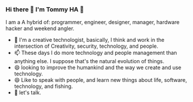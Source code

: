 ### Hi there 👋 I'm Tommy HA 👋  
I am a A hybrid of: programmer, engineer, designer, manager, hardware hacker and weekend angler.

- 🔭 I'm a creative technologist, basically, I think and work in the intersection of Creativity, security, technology, and people.
- 📫 These days I do more technology and people management than anything else. I suppose that's the natural evolution of things. 
- 😄 looking to improve the humankind and the way we create and use technology. 
- 😄 Like to speak with people, and learn new things about life, software, technology, and fishing. 
- 💬 let's talk. 


<!--
**tommyha/tommyha** is a ✨ _special_ ✨ repository because its `README.md` (this file) appears on your GitHub profile.

Here are some ideas to get you started:

- 🔭 I’m currently working on ...
- 🌱 I’m currently learning ...
- 👯 I’m looking to collaborate on ...
- 🤔 I’m looking for help with ...
- 💬 Ask me about ...
- 📫 How to reach me: ...
- 😄 Pronouns: ...
- ⚡ Fun fact: ...
-->

